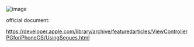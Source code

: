 ![image](https://user-images.githubusercontent.com/81428296/148575608-2829ec55-e0ea-4ca3-8c38-7efeb4f9cb1c.png)


official document:

https://developer.apple.com/library/archive/featuredarticles/ViewControllerPGforiPhoneOS/UsingSegues.html
